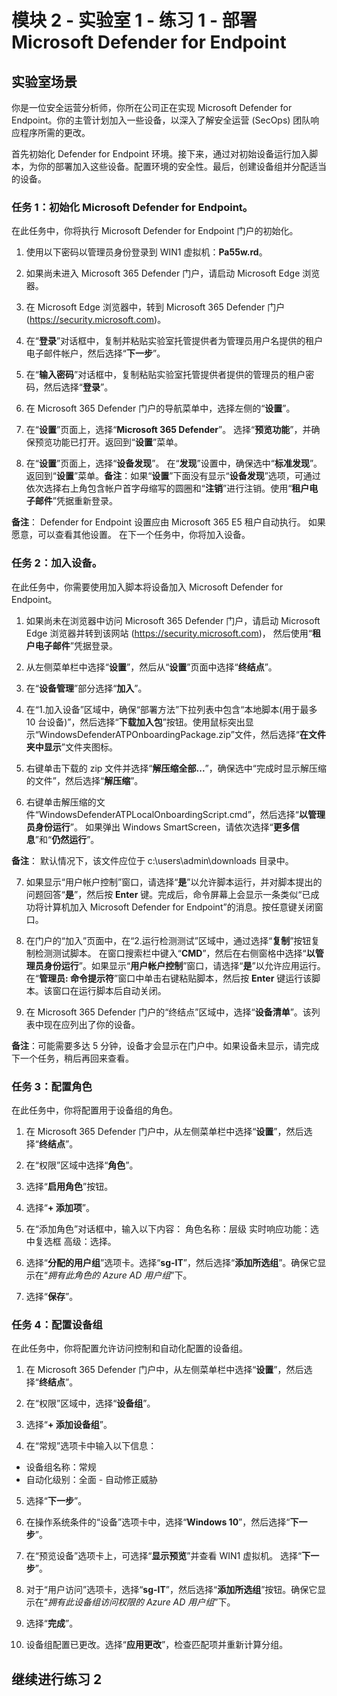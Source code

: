 ﻿# 模块 2 - 实验室 1 - 练习 1 - 部署 Microsoft Defender for Endpoint

## 实验室场景

你是一位安全运营分析师，你所在公司正在实现 Microsoft Defender for Endpoint。你的主管计划加入一些设备，以深入了解安全运营 (SecOps) 团队响应程序所需的更改。

首先初始化 Defender for Endpoint 环境。接下来，通过对初始设备运行加入脚本，为你的部署加入这些设备。配置环境的安全性。最后，创建设备组并分配适当的设备。


### 任务 1：初始化 Microsoft Defender for Endpoint。

在此任务中，你将执行 Microsoft Defender for Endpoint 门户的初始化。

1. 使用以下密码以管理员身份登录到 WIN1 虚拟机：**Pa55w.rd**。  

2. 如果尚未进入 Microsoft 365 Defender 门户，请启动 Microsoft Edge 浏览器。

3. 在 Microsoft Edge 浏览器中，转到 Microsoft 365 Defender 门户 (https://security.microsoft.com)。

4. 在“**登录**”对话框中，复制并粘贴实验室托管提供者为管理员用户名提供的租户电子邮件帐户，然后选择“**下一步**”。

5. 在“**输入密码**”对话框中，复制粘贴实验室托管提供者提供的管理员的租户密码，然后选择“**登录**”。

6. 在 Microsoft 365 Defender 门户的导航菜单中，选择左侧的“**设置**”。

7. 在“**设置**”页面上，选择“**Microsoft 365 Defender**”。  选择“**预览功能**”，并确保预览功能已打开。返回到“**设置**”菜单。

8. 在“**设置**”页面上，选择“**设备发现**”。  在“**发现**”设置中，确保选中“**标准发现**”。  返回到“**设置**”菜单。**备注**：如果“**设置**”下面没有显示“**设备发现**”选项，可通过依次选择右上角包含帐户首字母缩写的圆圈和“**注销**”进行注销。使用“**租户电子邮件**”凭据重新登录。

**备注**： Defender for Endpoint 设置应由 Microsoft 365 E5 租户自动执行。  如果愿意，可以查看其他设置。  在下一个任务中，你将加入设备。  

### 任务 2：加入设备。

在此任务中，你需要使用加入脚本将设备加入 Microsoft Defender for Endpoint。

1. 如果尚未在浏览器中访问 Microsoft 365 Defender 门户，请启动 Microsoft Edge 浏览器并转到该网站 (https://security.microsoft.com)， 然后使用“**租户电子邮件**”凭据登录。

2. 从左侧菜单栏中选择“**设置**”，然后从“**设置**”页面中选择“**终结点**”。

3. 在“**设备管理**”部分选择“**加入**”。

4. 在“1.加入设备”区域中，确保“部署方法”下拉列表中包含“本地脚本(用于最多 10 台设备)”，然后选择“**下载加入包**”按钮。使用鼠标突出显示“WindowsDefenderATPOnboardingPackage.zip”文件，然后选择“**在文件夹中显示**”文件夹图标。

5. 右键单击下载的 zip 文件并选择“**解压缩全部...**”，确保选中“完成时显示解压缩的文件”，然后选择“**解压缩**”。

6. 右键单击解压缩的文件“WindowsDefenderATPLocalOnboardingScript.cmd”，然后选择“**以管理员身份运行**”。  如果弹出 Windows SmartScreen，请依次选择“**更多信息**”和“**仍然运行**”。

**备注**： 默认情况下，该文件应位于 c:\users\admin\downloads 目录中。
    
7. 如果显示“用户帐户控制”窗口，请选择“**是**”以允许脚本运行，并对脚本提出的问题回答“**是**”，然后按 **Enter** 键。完成后，命令屏幕上会显示一条类似“已成功将计算机加入 Microsoft Defender for Endpoint”的消息。按任意键关闭窗口。

8. 在门户的“加入”页面中，在“2.运行检测测试”区域中，通过选择“**复制**”按钮复制检测测试脚本。  在窗口搜索栏中键入“**CMD**”，然后在右侧窗格中选择“**以管理员身份运行**”。如果显示“**用户帐户控制**”窗口，请选择“**是**”以允许应用运行。在“**管理员: 命令提示符**”窗口中单击右键粘贴脚本，然后按 **Enter** 键运行该脚本。该窗口在运行脚本后自动关闭。

9. 在 Microsoft 365 Defender 门户的“终结点”区域中，选择“**设备清单**”。该列表中现在应列出了你的设备。

**备注**：可能需要多达 5 分钟，设备才会显示在门户中。如果设备未显示，请完成下一个任务，稍后再回来查看。


### 任务 3：配置角色

在此任务中，你将配置用于设备组的角色。

1. 在 Microsoft 365 Defender 门户中，从左侧菜单栏中选择“**设置**”，然后选择“**终结点**”。 

2. 在“权限”区域中选择“**角色**”。

3. 选择“**启用角色**”按钮。

4. 选择“**+ 添加项**”。

5. 在“添加角色”对话框中，输入以下内容：
    角色名称：层级
    实时响应功能：选中复选框
    高级：选择。

6. 选择“**分配的用户组**”选项卡。选择“**sg-IT**”，然后选择“**添加所选组**”。确保它显示在“*拥有此角色的 Azure AD 用户组*”下。

7. 选择“**保存**”。


### 任务 4：配置设备组

在此任务中，你将配置允许访问控制和自动化配置的设备组。

1. 在 Microsoft 365 Defender 门户中，从左侧菜单栏中选择“**设置**”，然后选择“**终结点**”。 

2. 在“权限”区域中，选择“**设备组**”。

3. 选择“**+ 添加设备组**”。

4. 在“常规”选项卡中输入以下信息：

- 设备组名称：常规
- 自动化级别：全面 - 自动修正威胁

5. 选择“**下一步**”。

6. 在操作系统条件的“设备”选项卡中，选择“**Windows 10**”，然后选择“**下一步**”。

7. 在“预览设备”选项卡上，可选择“**显示预览**”并查看 WIN1 虚拟机。  选择“**下一步**”。

8. 对于“用户访问”选项卡，选择“**sg-IT**”，然后选择“**添加所选组**”按钮。确保它显示在“*拥有此设备组访问权限的 Azure AD 用户组*”下。

9. 选择“**完成**”。

10. 设备组配置已更改。选择“**应用更改**”，检查匹配项并重新计算分组。


## 继续进行练习 2

